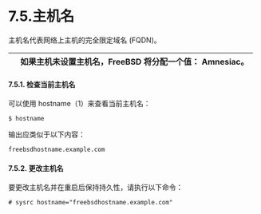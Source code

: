 # 7.5.主机名

主机名代表网络上主机的完全限定域名 (FQDN)。

|  | 如果主机未设置主机名，FreeBSD 将分配一个值： Amnesiac。|
| -- | --------------------- |

#### 7.5.1. 检查当前主机名

可以使用 hostname（1）来查看当前主机名：

```
$ hostname
```

输出应类似于以下内容：

```
freebsdhostname.example.com
```

#### 7.5.2. 更改主机名

要更改主机名并在重启后保持持久性，请执行以下命令：

```
# sysrc hostname="freebsdhostname.example.com"
```
